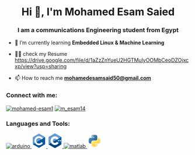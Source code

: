 <h1 align="center">Hi 👋, I'm Mohamed Esam Saied</h1>
<h3 align="center">I am a communications Engineering student from Egypt</h3>

- 🌱 I’m currently learning **Embedded Linux & Machine Learning**

- 👨‍💻 check my Resume https://drive.google.com/file/d/1aZzZnYueU2HGTMulyOOMbCeoDZOjxcxp/view?usp=sharing

- 📫 How to reach me **mohamedesamsaid50@gmail.com**

<h3 align="left">Connect with me:</h3>
<p align="left">
<a href="https://linkedin.com/in/mohamed-esam1" target="blank"><img align="center" src="https://raw.githubusercontent.com/rahuldkjain/github-profile-readme-generator/master/src/images/icons/Social/linked-in-alt.svg" alt="mohamed-esam1" height="30" width="40" /></a>
<a href="https://codeforces.com/profile/m_esam14" target="blank"><img align="center" src="https://raw.githubusercontent.com/rahuldkjain/github-profile-readme-generator/master/src/images/icons/Social/codeforces.svg" alt="m_esam14" height="30" width="40" /></a>
</p>

<h3 align="left">Languages and Tools:</h3>
<p align="left"> <a href="https://www.arduino.cc/" target="_blank" rel="noreferrer"> <img src="https://cdn.worldvectorlogo.com/logos/arduino-1.svg" alt="arduino" width="40" height="40"/> </a> <a href="https://www.cprogramming.com/" target="_blank" rel="noreferrer"> <img src="https://raw.githubusercontent.com/devicons/devicon/master/icons/c/c-original.svg" alt="c" width="40" height="40"/> </a> <a href="https://www.w3schools.com/cpp/" target="_blank" rel="noreferrer"> <img src="https://raw.githubusercontent.com/devicons/devicon/master/icons/cplusplus/cplusplus-original.svg" alt="cplusplus" width="40" height="40"/> </a> <a href="https://www.mathworks.com/" target="_blank" rel="noreferrer"> <img src="https://upload.wikimedia.org/wikipedia/commons/2/21/Matlab_Logo.png" alt="matlab" width="40" height="40"/> </a> <a href="https://www.python.org" target="_blank" rel="noreferrer"> <img src="https://raw.githubusercontent.com/devicons/devicon/master/icons/python/python-original.svg" alt="python" width="40" height="40"/> </a> </p>
